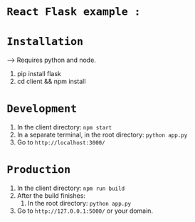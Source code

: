 # `React Flask example : `

# `Installation`

--> Requires python and node.

1. pip install flask
2. cd client && npm install

# `Development`

1. In the client directory: `npm start`
2. In a separate terminal, in the root directory: `python app.py`
3. Go to `http://localhost:3000/`

# `Production`

1. In the client directory: `npm run build`
2. After the build finishes:
   1. In the root directory: `python app.py`
3. Go to `http://127.0.0.1:5000/` or your domain.
